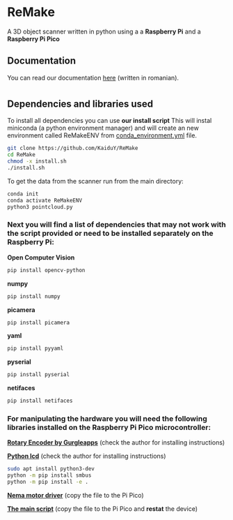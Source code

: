 # ReMake

A 3D object scanner written in python using a a **Raspberry Pi** and a **Raspberry Pi Pico**
## Documentation
You can read our documentation [here](https://github.com/KaiduY/ReMake/blob/main/Documentatie%20ReMake.pdf) (written in romanian).
#
## Dependencies and libraries used
To install all dependencies you can use **our install script**
This will instal miniconda (a python environment manager) and will create an new environment called ReMakeENV from [conda_environment.yml](conda_environment.yml) file.
```sh
git clone https://github.com/KaiduY/ReMake
cd ReMake
chmod -x install.sh
./install.sh
```

To get the data from the scanner run from the main directory:
```sh
conda init
conda activate ReMakeENV
python3 pointcloud.py
```
### Next you will find a list of dependencies that may not work with the script provided or need to be installed separately on the **Raspberry Pi**:

  **Open Computer Vision**
 ```sh
 pip install opencv-python
```
 **numpy**
 ```sh
 pip install numpy
 ```
**picamera**
```sh
pip install picamera
```
**yaml**
```sh
pip install pyyaml
```
**pyserial**
```sh
pip install pyserial
```
**netifaces**
```sh
pip install netifaces
```

### For manipulating the hardware you will need the following libraries installed on the **Raspberry Pi Pico** microcontroller:
**[Rotary Encoder by Gurgleapps](https://github.com/gurgleapps/rotary-encoder)** (check the author for installing instructions)


**[Python lcd](https://github.com/dhylands/python_lcd/)** (check the author for installing instructions)
```sh
sudo apt install python3-dev
python -m pip install smbus 
python -m pip install -e .
```
**[Nema motor driver](Raspberry_Pi_Pico/Nema.py)** (copy the file to the Pi Pico)

**[The main script](Raspberry_Pi_Pico/main.py)** (copy the file to the Pi Pico and **restat** the device)








